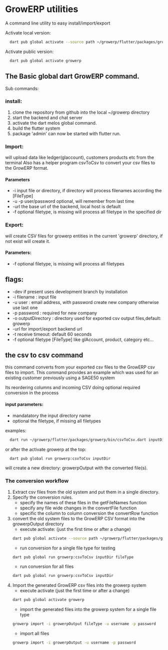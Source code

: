 
# GrowERP utilities

A command line utility to easy install/import/export

Activate local version:
```bash
  dart pub global activate --source path ~/growerp/flutter/packages/growerp
```
Activate public version:
```bash
  dart pub global activate growerp
```
## The Basic global dart GrowERP command.
Sub commands:
### install:
  1. clone the repository from github into the local ~/growerp directory
  2. start the backend and chat server
  3. activate the dart melos global command.
  4. build the flutter system
  5. package 'admin' can now be started with flutter run.
  
### Import:
  will upload data like ledger(glaccount), customers products etc from the terminal
  Also has a helper program csvToCsv to convert your csv files to the
    GrowERP format.
  #### Parameters
  * -i input file or directory, if directory will process filenames according the [FileType]
  * -u -p user/password optional, will remember from last time
  * -url the base url of the backend, local host is default
  * -f optional filetype, is missing will process all filetype in the specified dir
### Export:
  will create CSV files for growerp entities in the current 'growerp'
  directory, if not exist will create it.
  #### Parameters:
  * -f optional filetype, is missing will process all filetypes

## flags:
  * -dev if present uses development branch by installation
  * -i filename : input file
  * -u user : email address, with password create new company otherwise use last one
  * -p password : required for new company
  * -o outputDirectory : directory used for exported csv output files,default: growerp
  * -url for import/export backend url
  * -t receive timeout: default 60 seconds
  * -f optional filetype [FileType] like glAccount, product, category etc...

## the csv to csv command
this command converts from your exported csv files to the GrowERP csv files to import. This command provides an example which was used for an existing customer previously using a SAGE50 system

Its reordering columns and incoming CSV doing optional
required conversion in the process

#### input parameters:
* mandatatory the input directory name
* optional the filetype, if missing all filetypes

examples:
```bash
  dart run ~/growerp/flutter/packages/growerp/bin/csvToCsv.dart inputDir transaction
```
or after the activate growerp at the top:
```bash
  dart pub global run growerp:csvToCsv inputDir
```
will create a new directory: growerpOutput with the converted file(s).

### The conversion workflow
1. Extract csv files from the old system and put them in a single directory.
2. Specify the conversion rules.
    * specify the names of these files in the getFileNames function
    * specify any file wide changes in the convertFile function
    * specific the column to column conversion the convertRow function
3. convert the old system files to the GrowERP CSV format into the growerpOutput directory
    * execute activate: (just the first time or after a change)
    ```bash
    dart pub global activate --source path ~/growerp/flutter/packages/growerp
    ```
    * run conversion for a single file type for testing
    ```bash
    dart pub global run growerp:csvToCsv inputDir fileType
    ```
    * run conversion for all files
    ```bash
    dart pub global run growerp:csvToCsv inputDir
    ```
4. Import the generated GrowERP csv files into the growerp system
   * execute activate (just the first time or after a change)
   ```bash
   dart pub global activate growerp
   ```
   * import the generated files into the growerp system for a single file type 
   ```bash
   growerp import -i growerpOutput fileType -u username -p password
   ```
    * import all files
    ```bash
    growerp import -i growerpOutput -u username -p password
    ```
